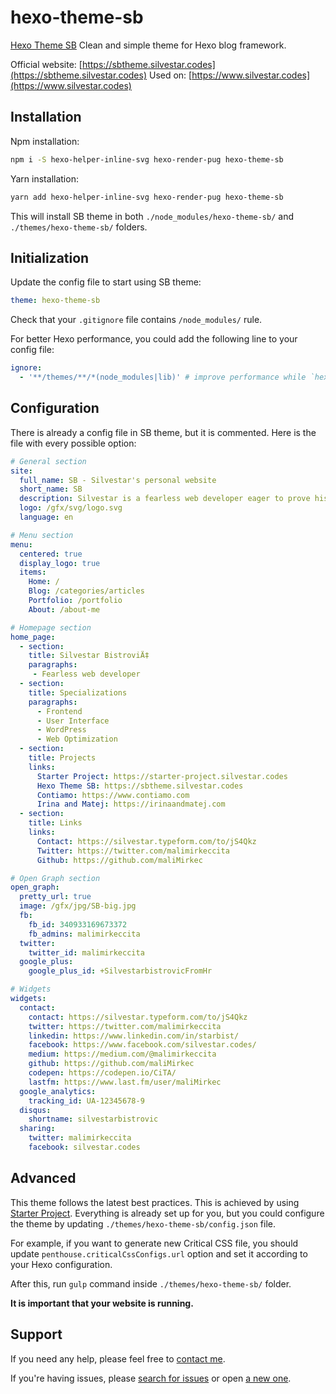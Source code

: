 # hexo-theme-sb

[Hexo Theme SB](https://sbtheme.silvestar.codes) Clean and simple theme for Hexo blog framework.

Official website: [https://sbtheme.silvestar.codes](https://sbtheme.silvestar.codes)
Used on: [https://www.silvestar.codes](https://www.silvestar.codes)

## Installation

Npm installation:

```bash
npm i -S hexo-helper-inline-svg hexo-render-pug hexo-theme-sb
```

Yarn installation:

```bash
yarn add hexo-helper-inline-svg hexo-render-pug hexo-theme-sb
```

This will install SB theme in both `./node_modules/hexo-theme-sb/` and `./themes/hexo-theme-sb/`
folders.

## Initialization

Update the config file to start using SB theme:

```yml
theme: hexo-theme-sb
```

Check that your `.gitignore` file contains `/node_modules/` rule.

For better Hexo performance, you could add the following line to your config file:

```yaml
ignore:
  - '**/themes/**/*(node_modules|lib)' # improve performance while `hexo server` is running
```

## Configuration

There is already a config file in SB theme, but it is commented.
Here is the file with every possible option:

```yaml
# General section
site:
  full_name: SB - Silvestar's personal website
  short_name: SB
  description: Silvestar is a fearless web developer eager to prove his worth
  logo: /gfx/svg/logo.svg
  language: en

# Menu section
menu:
  centered: true
  display_logo: true
  items:
    Home: /
    Blog: /categories/articles
    Portfolio: /portfolio
    About: /about-me

# Homepage section
home_page:
  - section:
    title: Silvestar BistroviÄ‡
    paragraphs:
     - Fearless web developer
  - section:
    title: Specializations
    paragraphs:
      - Frontend
      - User Interface
      - WordPress
      - Web Optimization
  - section:
    title: Projects
    links:
      Starter Project: https://starter-project.silvestar.codes
      Hexo Theme SB: https://sbtheme.silvestar.codes
      Contiamo: https://www.contiamo.com
      Irina and Matej: https://irinaandmatej.com
  - section:
    title: Links
    links:
      Contact: https://silvestar.typeform.com/to/jS4Qkz
      Twitter: https://twitter.com/malimirkeccita
      Github: https://github.com/maliMirkec

# Open Graph section
open_graph:
  pretty_url: true
  image: /gfx/jpg/SB-big.jpg
  fb:
    fb_id: 340933169673372
    fb_admins: malimirkeccita
  twitter:
    twitter_id: malimirkeccita
  google_plus:
    google_plus_id: +SilvestarbistrovicFromHr

# Widgets
widgets:
  contact:
    contact: https://silvestar.typeform.com/to/jS4Qkz
    twitter: https://twitter.com/malimirkeccita
    linkedin: https://www.linkedin.com/in/starbist/
    facebook: https://www.facebook.com/silvestar.codes/
    medium: https://medium.com/@malimirkeccita
    github: https://github.com/maliMirkec
    codepen: https://codepen.io/CiTA/
    lastfm: https://www.last.fm/user/maliMirkec
  google_analytics:
    tracking_id: UA-12345678-9
  disqus:
    shortname: silvestarbistrovic
  sharing:
    twitter: malimirkeccita
    facebook: silvestar.codes
```


## Advanced

This theme follows the latest best practices. This is achieved by using [Starter Project].
Everything is already set up for you, but you could configure the theme by updating `./themes/hexo-theme-sb/config.json` file.

For example, if you want to generate new Critical CSS file, you should update `penthouse.criticalCssConfigs.url` option and set it according to your Hexo configuration.

After this, run `gulp` command inside `./themes/hexo-theme-sb/` folder.

__It is important that your website is running.__

## Support

If you need any help, please feel free to [contact me].

If you're having issues, please [search for issues](https://github.com/maliMirkec/hexo-theme-sb/issues) or open [a new one](https://github.com/maliMirkec/hexo-theme-sb/issues/new).

[Starter Project]: https://starter.silvestar.codes
[contact me]: https://silvestar.typeform.com/to/jS4Qkz

